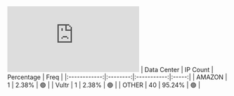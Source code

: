 ![Diagramm](https://github.com/obajay/StateSync-snapshots/blob/main/Projects/Qwoyn/1/README.md)
| Data Center | IP Count | Percentage | Freq |
|:------------:|:--------:|:-----------:|:-----:|
| AMAZON | 1 | 2.38% | 🟢 |
| Vultr | 1 | 2.38% | 🟢 |
| OTHER | 40 | 95.24% | 🟢 |